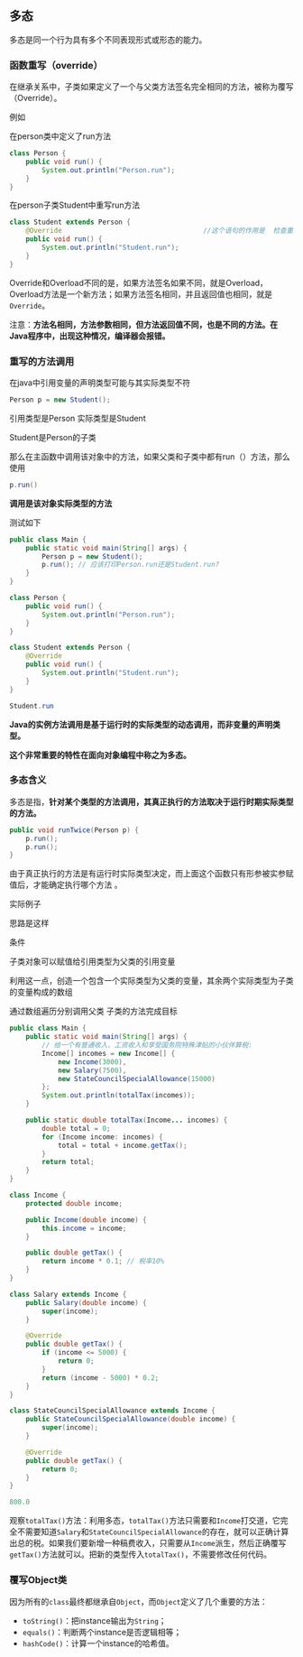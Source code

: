 ## 多态

多态是同一个行为具有多个不同表现形式或形态的能力。

### 函数重写（override）

在继承关系中，子类如果定义了一个与父类方法签名完全相同的方法，被称为覆写（Override）。

例如

在person类中定义了run方法

```java
class Person {
    public void run() {
        System.out.println("Person.run");
    }
}
```

在person子类Student中重写run方法

```java
class Student extends Person {
    @Override                                   //这个语句的作用是  检查重写的方法是否和原方法签名一致，不一致会报错
    public void run() {
        System.out.println("Student.run");
    }
}
```

Override和Overload不同的是，如果方法签名如果不同，就是Overload，Overload方法是一个新方法；如果方法签名相同，并且返回值也相同，就是`Override`。

注意：**方法名相同，方法参数相同，但方法返回值不同，也是不同的方法。在Java程序中，出现这种情况，编译器会报错。**

### 重写的方法调用

在java中引用变量的声明类型可能与其实际类型不符

```java
Person p = new Student();
```

引用类型是Person   实际类型是Student

Student是Person的子类

那么在主函数中调用该对象中的方法，如果父类和子类中都有run（）方法，那么使用

```java
p.run()
```

**调用是该对象实际类型的方法**

测试如下

```java
public class Main {
    public static void main(String[] args) {
        Person p = new Student();
        p.run(); // 应该打印Person.run还是Student.run?
    }
}

class Person {
    public void run() {
        System.out.println("Person.run");
    }
}

class Student extends Person {
    @Override
    public void run() {
        System.out.println("Student.run");
    }
}

```

```java
Student.run
```

**Java的实例方法调用是基于运行时的实际类型的动态调用，而非变量的声明类型。**

**这个非常重要的特性在面向对象编程中称之为多态。**

### 多态含义

多态是指，**针对某个类型的方法调用，其真正执行的方法取决于运行时期实际类型的方法。**

```java
public void runTwice(Person p) {
    p.run();
    p.run();
}
```

由于真正执行的方法是有运行时实际类型决定，而上面这个函数只有形参被实参赋值后，才能确定执行哪个方法 。

实际例子

思路是这样

条件 

子类对象可以赋值给引用类型为父类的引用变量

利用这一点，创造一个包含一个实际类型为父类的变量，其余两个实际类型为子类的变量构成的数组

通过数组遍历分别调用父类  子类的方法完成目标

```java
public class Main {
    public static void main(String[] args) {
        // 给一个有普通收入、工资收入和享受国务院特殊津贴的小伙伴算税:
        Income[] incomes = new Income[] {
            new Income(3000),
            new Salary(7500),
            new StateCouncilSpecialAllowance(15000)
        };
        System.out.println(totalTax(incomes));
    }

    public static double totalTax(Income... incomes) {
        double total = 0;
        for (Income income: incomes) {
            total = total + income.getTax();
        }
        return total;
    }
}

class Income {
    protected double income;

    public Income(double income) {
        this.income = income;
    }

    public double getTax() {
        return income * 0.1; // 税率10%
    }
}

class Salary extends Income {
    public Salary(double income) {
        super(income);
    }

    @Override
    public double getTax() {
        if (income <= 5000) {
            return 0;
        }
        return (income - 5000) * 0.2;
    }
}

class StateCouncilSpecialAllowance extends Income {
    public StateCouncilSpecialAllowance(double income) {
        super(income);
    }

    @Override
    public double getTax() {
        return 0;
    }
}

```

```java
800.0
```

观察`totalTax()`方法：利用多态，`totalTax()`方法只需要和`Income`打交道，它完全不需要知道`Salary`和`StateCouncilSpecialAllowance`的存在，就可以正确计算出总的税。如果我们要新增一种稿费收入，只需要从`Income`派生，然后正确覆写`getTax()`方法就可以。把新的类型传入`totalTax()`，不需要修改任何代码。

### 覆写Object类

因为所有的`class`最终都继承自`Object`，而`Object`定义了几个重要的方法：

- `toString()`：把instance输出为`String`；
- `equals()`：判断两个instance是否逻辑相等；
- `hashCode()`：计算一个instance的哈希值。